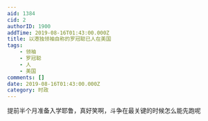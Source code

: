 ```yaml
---
aid: 1384
cid: 2
authorID: 1900
addTime: 2019-08-16T01:43:00.000Z
title: 以港独领袖自称的罗冠聪已人在美国
tags:
    - 领袖
    - 罗冠聪
    - 人
    - 美国
comments: []
date: 2019-08-16T01:43:00.000Z
category: 时政
---
```


提前半个月准备入学耶鲁，真好笑啊，斗争在最关键的时候怎么能先跑呢
